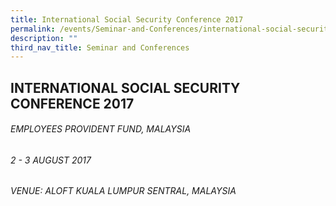 ```yaml
---
title: International Social Security Conference 2017
permalink: /events/Seminar-and-Conferences/international-social-security-conference-2017
description: ""
third_nav_title: Seminar and Conferences
---
```

## INTERNATIONAL SOCIAL SECURITY CONFERENCE 2017
###### EMPLOYEES PROVIDENT FUND, MALAYSIA
###### 2 - 3 AUGUST 2017
###### VENUE: ALOFT KUALA LUMPUR SENTRAL, MALAYSIA

